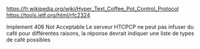 https://fr.wikipedia.org/wiki/Hyper_Text_Coffee_Pot_Control_Protocol
https://tools.ietf.org/html/rfc2324

Implement 406 Not Acceptable    Le serveur HTCPCP ne peut pas infuser du café pour différentes raisons, la réponse devrait indiquer une liste de types de café possibles